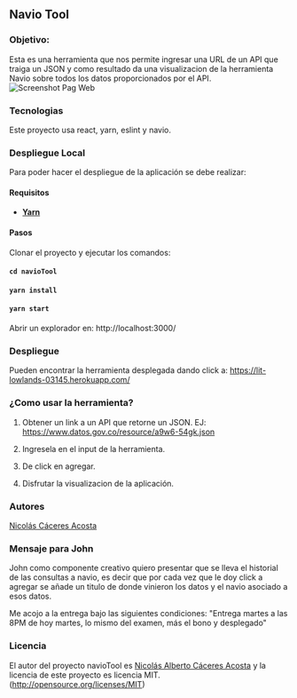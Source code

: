 ## Navio Tool
### Objetivo:
Esta es una herramienta que nos permite ingresar una URL de un API que traiga un JSON y como resultado da una visualizacion de la herramienta Navio sobre todos los datos proporcionados por el API.
![Screenshot Pag Web](https://raw.githubusercontent.com/nacaceres/navioTool/master/Captura%20de%20Pantalla%202019-09-17%20a%20la(s)%207.02.15%20p.%20m..png)
### Tecnologias
Este proyecto usa react, yarn, eslint y navio.
### Despliegue Local  
Para poder hacer el despliegue de la aplicación se debe realizar:
#### Requisitos 
- [**Yarn**](https://yarnpkg.com/lang/es-es/docs/cli/install/)
#### Pasos
Clonar el proyecto y ejecutar los comandos:

#### `cd navioTool`

#### `yarn install`

#### `yarn start`

Abrir un explorador en: http://localhost:3000/

### Despliegue

Pueden encontrar la herramienta desplegada dando click a: https://lit-lowlands-03145.herokuapp.com/

### ¿Como usar la herramienta?

1) Obtener un link a un API que retorne un JSON. EJ: https://www.datos.gov.co/resource/a9w6-54gk.json

2) Ingresela en el input de la herramienta.

3) De click en agregar.

4) Disfrutar la visualizacion de la aplicación.

### Autores
[Nicolás Cáceres Acosta](https://github.com/nacaceres)

### Mensaje para John
John como componente creativo quiero presentar que se lleva el historial de las consultas a navio, es decir que por cada vez que le doy click a agregar se añade un titulo de donde vinieron los datos y el navio asociado a esos datos.

Me acojo a la entrega bajo las siguientes condiciones: "Entrega martes a las 8PM de hoy martes, lo mismo del examen, más el bono y desplegado"

### Licencia
El autor del proyecto navioTool es [Nicolás Alberto Cáceres Acosta](https://github.com/nacaceres) y la licencia de este proyecto es licencia MIT. (http://opensource.org/licenses/MIT) 
